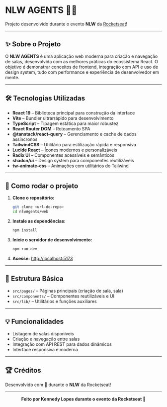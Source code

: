 # NLW AGENTS 🚀🤖

Projeto desenvolvido durante o evento **NLW** da [Rocketseat](https://rocketseat.com.br/)!

---

## ✨ Sobre o Projeto

O **NLW AGENTS** é uma aplicação web moderna para criação e navegação de salas, desenvolvida com as melhores práticas do ecossistema React. O objetivo é demonstrar conceitos de frontend, integração com API e uso de design system, tudo com performance e experiência de desenvolvedor em mente.

---

## 🛠️ Tecnologias Utilizadas

- **React 19** – Biblioteca principal para construção da interface
- **Vite** – Bundler ultrarrápido para desenvolvimento
- **TypeScript** – Tipagem estática para maior robustez
- **React Router DOM** – Roteamento SPA
- **@tanstack/react-query** – Gerenciamento e cache de dados assíncronos
- **TailwindCSS** – Utilitário para estilização rápida e responsiva
- **Lucide React** – Ícones modernos e personalizáveis
- **Radix UI** – Componentes acessíveis e semânticos
- **shadcn/ui** – Design system para componentes reutilizáveis
- **tw-animate-css** – Animações com utilitários do Tailwind

---

## 🚀 Como rodar o projeto

1. **Clone o repositório:**
   ```bash
   git clone <url-do-repo>
   cd nlwAgents/web
   ```
2. **Instale as dependências:**
   ```bash
   npm install
   ```
3. **Inicie o servidor de desenvolvimento:**
   ```bash
   npm run dev
   ```
4. **Acesse:**
   [http://localhost:5173](http://localhost:5173)

---

## 📁 Estrutura Básica

- `src/pages/` – Páginas principais (criação de sala, sala)
- `src/components/` – Componentes reutilizáveis e UI
- `src/lib/` – Utilitários e funções auxiliares

---

## 💡 Funcionalidades

- Listagem de salas disponíveis
- Criação e navegação entre salas
- Integração com API REST para dados dinâmicos
- Interface responsiva e moderna

---

## 🏆 Créditos

Desenvolvido com 💜 durante o **NLW** da Rocketseat!

---

<p align="center">
  <b>Feito por Kennedy Lopes durante o evento da Rocketseat 🚀</b>
</p> 